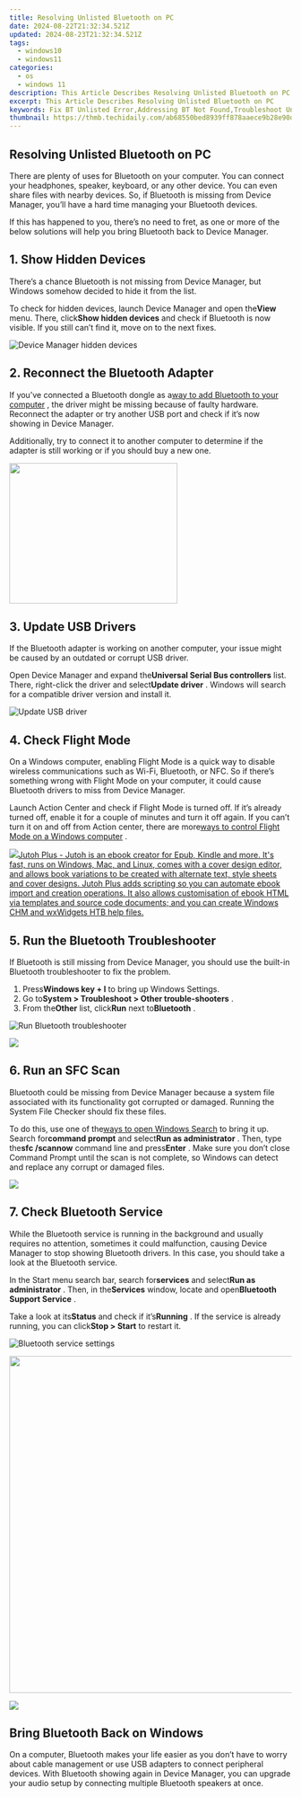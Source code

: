 ```yaml
---
title: Resolving Unlisted Bluetooth on PC
date: 2024-08-22T21:32:34.521Z
updated: 2024-08-23T21:32:34.521Z
tags:
  - windows10
  - windows11
categories:
  - os
  - windows 11
description: This Article Describes Resolving Unlisted Bluetooth on PC
excerpt: This Article Describes Resolving Unlisted Bluetooth on PC
keywords: Fix BT Unlisted Error,Addressing BT Not Found,Troubleshoot Unlisted BT,Solve Missing Bluetooth,Rectify Hidden BT Device,Eliminate Non-Bluetooth PC,Correctly Link PC & Bt Devices
thumbnail: https://thmb.techidaily.com/ab68550bed8939ff878aaece9b28e90d8b0465006aaa80a48dab2ef20ecc47cd.jpg
---
```


## Resolving Unlisted Bluetooth on PC

 There are plenty of uses for Bluetooth on your computer. You can connect your headphones, speaker, keyboard, or any other device. You can even share files with nearby devices. So, if Bluetooth is missing from Device Manager, you’ll have a hard time managing your Bluetooth devices.

 If this has happened to you, there’s no need to fret, as one or more of the below solutions will help you bring Bluetooth back to Device Manager.

## 1\. Show Hidden Devices

 There’s a chance Bluetooth is not missing from Device Manager, but Windows somehow decided to hide it from the list.

 To check for hidden devices, launch Device Manager and open the**View** menu. There, click**Show hidden devices** and check if Bluetooth is now visible. If you still can’t find it, move on to the next fixes.

![Device Manager hidden devices](https://static1.makeuseofimages.com/wordpress/wp-content/uploads/2022/11/show-hidden-devices-1.jpg)

## 2\. Reconnect the Bluetooth Adapter

 If you’ve connected a Bluetooth dongle as a[way to add Bluetooth to your computer](https://www.makeuseof.com/tag/bluetooth-adapter-for-pc/) , the driver might be missing because of faulty hardware. Reconnect the adapter or try another USB port and check if it’s now showing in Device Manager.

 Additionally, try to connect it to another computer to determine if the adapter is still working or if you should buy a new one.

<!-- affiliate ads begin -->
<a href="https://modlily.sjv.io/c/5597632/1997817/17059" target="_top" id="1997817"><img src="//a.impactradius-go.com/display-ad/17059-1997817" border="0" alt="" width="300" height="250"/></a><img height="0" width="0" src="https://imp.pxf.io/i/5597632/1997817/17059" style="position:absolute;visibility:hidden;" border="0" />
<!-- affiliate ads end -->
## 3\. Update USB Drivers

 If the Bluetooth adapter is working on another computer, your issue might be caused by an outdated or corrupt USB driver.

 Open Device Manager and expand the**Universal Serial Bus controllers** list. There, right-click the driver and select**Update driver** . Windows will search for a compatible driver version and install it.

![Update USB driver](https://static1.makeuseofimages.com/wordpress/wp-content/uploads/2022/11/update-driver-1-1.jpg)

## 4\. Check Flight Mode

 On a Windows computer, enabling Flight Mode is a quick way to disable wireless communications such as Wi-Fi, Bluetooth, or NFC. So if there’s something wrong with Flight Mode on your computer, it could cause Bluetooth drivers to miss from Device Manager.

 Launch Action Center and check if Flight Mode is turned off. If it’s already turned off, enable it for a couple of minutes and turn it off again. If you can’t turn it on and off from Action center, there are more[ways to control Flight Mode on a Windows computer](https://www.makeuseof.com/how-to-turn-airplane-mode-on-or-off-windows-11/) .

<!-- affiliate ads begin -->
<a href="https://secure.2checkout.com/order/checkout.php?PRODS=4699091&QTY=1&AFFILIATE=108875&CART=1"><img src="https://secure.avangate.com/images/merchant/bccefcc1b1eee9eca3ae4f5c1a281482/products/1_jutoh-logo-1200x1600.jpg" border="0">Jutoh Plus -  Jutoh is an ebook creator for Epub, Kindle and more. It's fast, runs on Windows, Mac, and Linux, comes with a cover design editor, and allows book variations to be created with alternate text, style sheets and cover designs. Jutoh Plus adds scripting so you can automate ebook import and creation operations. It also allows customisation of ebook HTML via templates and source code documents; and you can create Windows CHM and wxWidgets HTB help files. </a>
<!-- affiliate ads end -->
## 5\. Run the Bluetooth Troubleshooter

 If Bluetooth is still missing from Device Manager, you should use the built-in Bluetooth troubleshooter to fix the problem.

1. Press**Windows key + I** to bring up Windows Settings.
2. Go to**System > Troubleshoot > Other trouble-shooters** .
3. From the**Other** list, click**Run** next to**Bluetooth** .

![Run Bluetooth troubleshooter](https://static1.makeuseofimages.com/wordpress/wp-content/uploads/2022/11/bluetooth-troubleshooter-1.jpg)

<!-- affiliate ads begin -->
<a href="https://store.movavi.com/affiliate.php?ACCOUNT=MOVAVI&AFFILIATE=108875&PATH=https%3A%2F%2Fwww.movavi.com%3FAFFILIATE%3D108875%26RESOURCE%3DMovavi%2BScreen%2BRecorder%2Bbox"><img src="https://mcusercontent.com/0885a03ded3d480dca9287f12/images/f026b149-fc7c-fd54-5f3e-1460bbb19b6b.jpg" border="0"></a>
<!-- affiliate ads end -->
## 6\. Run an SFC Scan

 Bluetooth could be missing from Device Manager because a system file associated with its functionality got corrupted or damaged. Running the System File Checker should fix these files.

 To do this, use one of the[ways to open Windows Search](https://www.makeuseof.com/windows-search-use-guide/) to bring it up. Search for**command prompt** and select**Run as administrator** . Then, type the**sfc /scannow** command line and press**Enter** . Make sure you don’t close Command Prompt until the scan is not complete, so Windows can detect and replace any corrupt or damaged files.

<!-- affiliate ads begin -->
<a href="https://store.nero.com/order/checkout.php?PRODS=22889392&QTY=1&AFFILIATE=108875&CART=1"><img src="http://webstatic.nero.com/nero2015-com-wAssets/img/affiliate/media/banner728-90eng.jpg" border="0"></a>
<!-- affiliate ads end -->
## 7\. Check Bluetooth Service

 While the Bluetooth service is running in the background and usually requires no attention, sometimes it could malfunction, causing Device Manager to stop showing Bluetooth drivers. In this case, you should take a look at the Bluetooth service.

 In the Start menu search bar, search for**services** and select**Run as administrator** . Then, in the**Services** window, locate and open**Bluetooth Support Service** .

 Take a look at its**Status** and check if it’s**Running** . If the service is already running, you can click**Stop > Start** to restart it.

![Bluetooth service settings](https://static1.makeuseofimages.com/wordpress/wp-content/uploads/2022/11/bluetooth-service-1.jpg)

<!-- affiliate ads begin -->
<a href="https://appsumo.8odi.net/c/5597632/2087394/7443" target="_top" id="2087394"><img src="//a.impactradius-go.com/display-ad/7443-2087394" border="0" alt="" width="1200" height="600"/></a><img height="0" width="0" src="https://appsumo.8odi.net/i/5597632/2087394/7443" style="position:absolute;visibility:hidden;" border="0" />
<!-- affiliate ads end -->
<!-- affiliate ads begin -->
<a href="https://secure.2checkout.com/order/checkout.php?PRODS=4621764&QTY=1&AFFILIATE=108875&CART=1"><img src="https://www.x-mirage.com/x-mirage/img/page-home.jpg" border="0"></a>
<!-- affiliate ads end -->
## Bring Bluetooth Back on Windows

 On a computer, Bluetooth makes your life easier as you don’t have to worry about cable management or use USB adapters to connect peripheral devices. With Bluetooth showing again in Device Manager, you can upgrade your audio setup by connecting multiple Bluetooth speakers at once.


<ins class="adsbygoogle"
     style="display:block"
     data-ad-format="autorelaxed"
     data-ad-client="ca-pub-7571918770474297"
     data-ad-slot="1223367746"></ins>



<ins class="adsbygoogle"
     style="display:block"
     data-ad-client="ca-pub-7571918770474297"
     data-ad-slot="8358498916"
     data-ad-format="auto"
     data-full-width-responsive="true"></ins>


